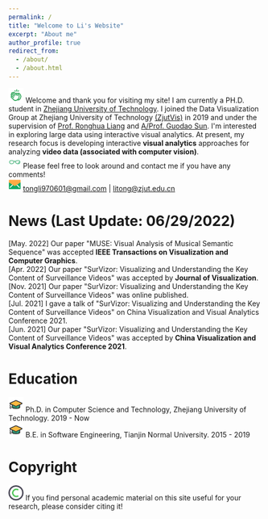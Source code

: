 ```yaml
---
permalink: /
title: "Welcome to Li's Website"
excerpt: "About me"
author_profile: true
redirect_from: 
  - /about/
  - /about.html
---
```


<img src="/images/clap.png" width="30px" height="30px"> Welcome and thank you for visiting my site! I am currently a PH.D. student in [Zhejiang University of Technology](https://www.zjut.edu.cn/). I joined the Data Visualization Group at Zhejiang University of Technology [(ZjutVis)](https://zjutvis.org/) in 2019 and under the supervision of [Prof. Ronghua Liang](https://scholar.google.com/citations?user=fbvnBG4AAAAJ&hl=en) and [A/Prof. Guodao Sun](https://godoorsun.org/). I'm interested in exploring large data using interactive visual analytics. At present, my research focus is developing interactive <strong>visual analytics</strong> approaches for analyzing <strong>video data (associated with computer vision)</strong>.                   
<img src="/images/glass.png" width="25px" height="25px"> Please feel free to look around and contact me if you have any comments!                      
<img src="/images/email.png" width="25px" height="25px"> tongli970601@gmail.com | litong@zjut.edu.cn 

News (Last Update: 06/29/2022)
======
[May. 2022]  Our paper "MUSE: Visual Analysis of Musical Semantic Sequence" was accepted <strong>IEEE Transactions on Visualization and Computer Graphics</strong>.                         
[Apr. 2022]  Our paper "SurVizor: Visualizing and Understanding the Key Content of Surveillance Videos" was accepted by <strong>Journal of Visualization</strong>.                        
[Nov. 2021]  Our paper "SurVizor: Visualizing and Understanding the Key Content of Surveillance Videos" was online published.                               
[Jul. 2021]  I gave a talk of "SurVizor: Visualizing and Understanding the Key Content of Surveillance Videos" on China Visualization and Visual Analytics Conference 2021.                             
[Jun. 2021]  Our paper "SurVizor: Visualizing and Understanding the Key Content of Surveillance Videos" was accepted by <strong>China Visualization and Visual Analytics Conference 2021</strong>.                             

Education
======
<img src="/images/hat.png" width="30px" height="30px"> Ph.D. in Computer Science and Technology, Zhejiang University of Technology. 2019 - Now                          
<img src="/images/hat.png" width="30px" height="30px"> B.E. in Software Engineering, Tianjin Normal University. 2015 - 2019                        

Copyright
======
<img src="/images/copyright.png" width="30px" height="30px"> If you find personal academic material on this site useful for your research, please consider citing it!                                    